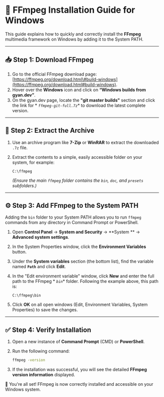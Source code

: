 # 🚀 FFmpeg Installation Guide for Windows

This guide explains how to quickly and correctly install the **FFmpeg** multimedia framework on
Windows by adding it to the System PATH.

-----

## 📥 Step 1: Download FFmpeg

1. Go to the official FFmpeg download
   page: [https://ffmpeg.org/download.html\#build-windows](https://ffmpeg.org/download.html#build-windows).
2. Hover over the **Windows** icon and click on **“Windows builds from gyan.dev”**.
3. On the gyan.dev page, locate the **"git master builds"** section and click the link for *
   *`ffmpeg-git-full.7z`** to download the latest complete version.

-----

## 📂 Step 2: Extract the Archive

1. Use an archive program like **7-Zip** or **WinRAR** to extract the downloaded `.7z` file.

2. Extract the contents to a simple, easily accessible folder on your system, for example:

   ```
   C:\ffmpeg
   ```

   *(Ensure the main `ffmpeg` folder contains the `bin`, `doc`, and `presets` subfolders.)*

-----

## ⚙️ Step 3: Add FFmpeg to the System PATH

Adding the `bin` folder to your System PATH allows you to run `ffmpeg` commands from any directory
in Command Prompt or PowerShell.

1. Open **Control Panel** $\rightarrow$ **System and Security** $\rightarrow$ **System
   ** $\rightarrow$ **Advanced system settings**.

2. In the System Properties window, click the **Environment Variables** button.

3. Under the **System variables** section (the bottom list), find the variable named **`Path`** and
   click **Edit**.

4. In the "Edit environment variable" window, click **New** and enter the full path to the FFmpeg *
   *`bin`** folder. Following the example above, this path is:

   ```
   C:\ffmpeg\bin
   ```

5. Click **OK** on all open windows (Edit, Environment Variables, System Properties) to save the
   changes.

-----

## ✅ Step 4: Verify Installation

1. Open a new instance of **Command Prompt** (CMD) or **PowerShell**.

2. Run the following command:

   ```bash
   ffmpeg -version
   ```

3. If the installation was successful, you will see the detailed **FFmpeg version information**
   displayed.

🎉 You're all set\! FFmpeg is now correctly installed and accessible on your Windows system.